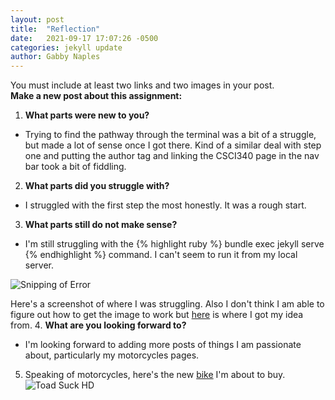 ```yaml
---
layout: post
title:  "Reflection"
date:   2021-09-17 17:07:26 -0500
categories: jekyll update
author: Gabby Naples
---
```


You must include at least two links and two images in your post.  
**Make a new post about this assignment:**
1. **What parts were new to you?**
  - Trying to find the pathway through the terminal was a bit of a struggle, but made a lot of sense once I got there. Kind of a similar deal with step one and putting the author tag and linking the CSCI340 page in the nav bar took a bit of fiddling.
2. **What parts did you struggle with?**
  - I struggled with the first step the most honestly. It was a rough start.
3. **What parts still do not make sense?**
  - I'm still struggling with the  {% highlight ruby %} bundle exec jekyll serve {% endhighlight %} command. I can't seem to run it from my local server.

  ![Snipping of Error](/blog/images/Error.jpg)

  Here's a screenshot of where I was struggling. Also I don't think I am able to figure out how to get the image to work but [here][Stack-Overflow] is where I got my idea from.
4. **What are you looking forward to?**
  - I'm looking forward to adding more posts of things I am passionate about, particularly my motorcycles pages.

5. Speaking of motorcycles, here's the new [bike][Harley-Davidson] I'm about to buy.
![Toad Suck HD](/blog/images/ToadSuck.jpg)


[Stack-Overflow]: https://stackoverflow.com/questions/40197197/jekyll-how-to-display-an-image-in-a-post
[Harley-Davidson]: https://www.harley-davidson.com/us/en/motorcycles/sportster-s.html
